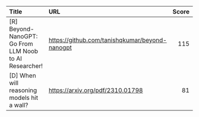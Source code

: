 | Title                                                  | URL                                            |   Score | Date                |
|:-------------------------------------------------------|:-----------------------------------------------|--------:|:--------------------|
| [R] Beyond-NanoGPT: Go From LLM Noob to AI Researcher! | https://github.com/tanishqkumar/beyond-nanogpt |     115 | 2025-04-16 15:48:55 |
| [D] When will reasoning models hit a wall?             | https://arxiv.org/pdf/2310.01798               |      81 | 2025-04-17 06:16:33 |